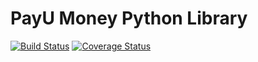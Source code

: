 # PayU Money Python Library

[![Build Status](https://travis-ci.org/GurpreetSinghAnand/payumoney-python.svg?branch=master)](https://travis-ci.org/GurpreetSinghAnand/payumoney-python)
[![Coverage Status](https://coveralls.io/repos/github/GurpreetSinghAnand/payumoney-python/badge.svg?branch=master)](https://coveralls.io/github/GurpreetSinghAnand/payumoney-python?branch=master)